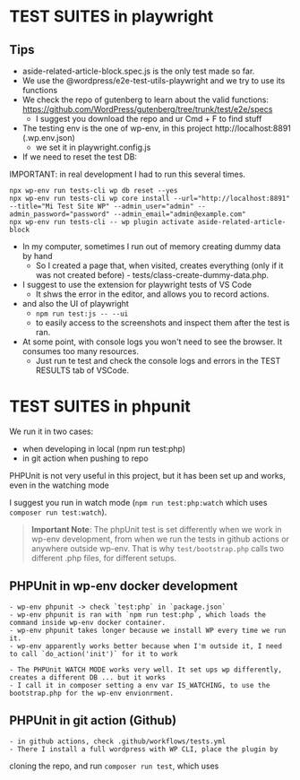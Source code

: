 # TEST SUITES in playwright

## Tips
- aside-related-article-block.spec.js is the only test made so far.
- We use the @wordpress/e2e-test-utils-playwright and we try to use its functions
- We check the repo of gutenberg to learn about the valid functions: https://github.com/WordPress/gutenberg/tree/trunk/test/e2e/specs
	- I suggest you download the repo and ur Cmd + F to find stuff
- The testing env is the one of wp-env, in this project http://localhost:8891 (.wp.env.json)
	- we set it in playwright.config.js
- If we need to reset the test DB:

IMPORTANT: in real development I had to run this several times.
```
npx wp-env run tests-cli wp db reset --yes
npx wp-env run tests-cli wp core install --url="http://localhost:8891" --title="Mi Test Site WP" --admin_user="admin" --admin_password="password" --admin_email="admin@example.com"
npx wp-env run tests-cli -- wp plugin activate aside-related-article-block
```


- In my computer, sometimes I run out of memory creating dummy data by hand
	- So I created a page that, when visited, creates everything (only if it was not created before) -  tests/class-create-dummy-data.php.
- I suggest to use the extension for playwright tests of VS Code
	- It shws the error in the editor, and allows you to record actions.
- and also the UI of playwright
	- `npm run test:js -- --ui`
	- to easily access to the screenshots and inspect them after the test is ran.
- At some point, with console logs you won't need to see the browser. It consumes too many resources.
	- Just run te test and check the console logs and errors in the TEST RESULTS tab of VSCode.

# TEST SUITES in phpunit

We run it in two cases:
- when developing in local (npm run test:php)
- in git action when pushing to repo

PHPUnit is not very useful in this project, but it has been set up and works, even in the watching mode

I suggest you run in watch mode (`npm run test:php:watch` which uses `composer run test:watch`).

> **Important Note**: The phpUnit test is set differently when we work in wp-env development, from when we run the tests in github actions or anywhere outside wp-env. That is why
`test/bootstrap.php` calls two different .php files, for different setups.

## PHPUnit in wp-env docker development

	- wp-env phpunit -> check `test:php` in `package.json`
	- wp-env phpunit is ran with `npm run test:php`, which loads the command inside wp-env docker container.
	- wp-env phpunit takes longer because we install WP every time we run it.
	- wp-env apparently works better because when I'm outside it, I need to call `do_action('init')` for it to work

	- The PHPUnit WATCH MODE works very well. It set ups wp differently, creates a different DB ... but it works
	- I call it in composer setting a env var IS_WATCHING, to use the bootstrap.php for the wp-env envionrment.

## PHPUnit in git action (Github)
	- in github actions, check .github/workflows/tests.yml
	- There I install a full wordpress with WP CLI, place the plugin by
cloning the repo, and run `composer run test`, which uses
